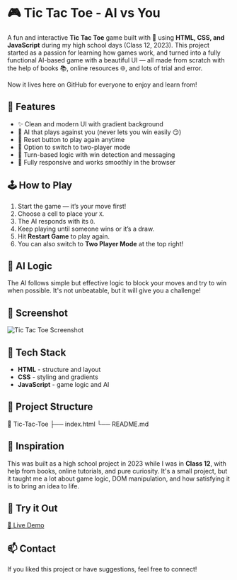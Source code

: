 # 🎮 Tic Tac Toe - AI vs You

A fun and interactive **Tic Tac Toe** game built with 💖 using **HTML, CSS, and JavaScript** during my high school days (Class 12, 2023). This project started as a passion for learning how games work, and turned into a fully functional AI-based game with a beautiful UI — all made from scratch with the help of books 📚, online resources 🌐, and lots of trial and error.

Now it lives here on GitHub for everyone to enjoy and learn from!

## 🚀 Features

- ✨ Clean and modern UI with gradient background
- 🧠 AI that plays against you (never lets you win easily 😏)
- 🔁 Reset button to play again anytime
- 👥 Option to switch to two-player mode
- 🧠 Turn-based logic with win detection and messaging
- 🔷 Fully responsive and works smoothly in the browser

## 🕹️ How to Play

1. Start the game — it’s your move first!
2. Choose a cell to place your `X`.
3. The AI responds with its `O`.
4. Keep playing until someone wins or it’s a draw.
5. Hit **Restart Game** to play again.
6. You can also switch to **Two Player Mode** at the top right!

## 🧠 AI Logic

The AI follows simple but effective logic to block your moves and try to win when possible. It's not unbeatable, but it will give you a challenge!

## 📸 Screenshot

![Tic Tac Toe Screenshot](https://github.com/user-attachments/assets/a4ca211d-d6be-49c4-8706-fdd5b6adb24b)


## 🔧 Tech Stack

- **HTML** - structure and layout
- **CSS** - styling and gradients
- **JavaScript** - game logic and AI

## 📂 Project Structure
📁 Tic-Tac-Toe
├── index.html
└── README.md

## 🙌 Inspiration

This was built as a high school project in 2023 while I was in **Class 12**, with help from books, online tutorials, and pure curiosity. It's a small project, but it taught me a lot about game logic, DOM manipulation, and how satisfying it is to bring an idea to life.

## 🔗 Try it Out

[🔗 Live Demo](https://tictactoeandroid-arnabsaha.netlify.app/)  

## 📫 Contact

If you liked this project or have suggestions, feel free to connect!
